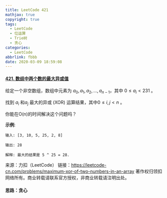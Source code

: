 ```yaml
---
title: LeetCode 421
mathjax: true
copyright: true
tags:
  - LeetCode
  - 位运算
  - Trie树
  - 贪心
categories:
  - LeetCode
abbrlink: fbbb
date: 2020-03-09 18:59:08
---
```


#### [421. 数组中两个数的最大异或值](https://leetcode-cn.com/problems/maximum-xor-of-two-numbers-in-an-array/)

给定一个非空数组，数组中元素为 $a_0, a_1, a_2, … , a_{n-1}$，其中 $0 \leq a_i < 231$ 。

找到 $a_i$ 和$a_j$ 最大的异或 (XOR) 运算结果，其中$0 \leq i,  j < n$ 。

你能在O(n)的时间解决这个问题吗？

**示例**:

```
输入: [3, 10, 5, 25, 2, 8]

输出: 28

解释: 最大的结果是 5 ^ 25 = 28.
```

<!--more-->

来源：力扣（LeetCode）
链接：https://leetcode-cn.com/problems/maximum-xor-of-two-numbers-in-an-array
著作权归领扣网络所有。商业转载请联系官方授权，非商业转载请注明出处。

#### 思路：贪心

